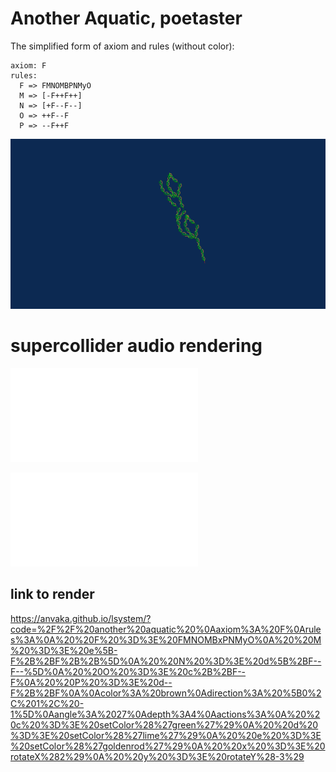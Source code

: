 # Another Aquatic, poetaster 

The simplified form of axiom and rules (without color):

```
axiom: F
rules:
  F => FMNOMBPNMyO
  M => [-F++F++]
  N => [+F--F--]
  O => ++F--F
  P => --F++F
```

![Another Aquatic](another-aquatic.svg)

# supercollider audio rendering

![Supercollider Pbindef](another-aquatic-2.scd)

![Supercollider Panola](another-aquatic.scd)

## link to render 

https://anvaka.github.io/lsystem/?code=%2F%2F%20another%20aquatic%20%0Aaxiom%3A%20F%0Arules%3A%0A%20%20F%20%3D%3E%20FMNOMBxPNMyO%0A%20%20M%20%3D%3E%20e%5B-F%2B%2BF%2B%2B%5D%0A%20%20N%20%3D%3E%20d%5B%2BF--F--%5D%0A%20%20O%20%3D%3E%20c%2B%2BF--F%0A%20%20P%20%3D%3E%20d--F%2B%2BF%0A%0Acolor%3A%20brown%0Adirection%3A%20%5B0%2C%201%2C%20-1%5D%0Aangle%3A%2027%0Adepth%3A4%0Aactions%3A%0A%20%20c%20%3D%3E%20setColor%28%27green%27%29%0A%20%20d%20%3D%3E%20setColor%28%27lime%27%29%0A%20%20e%20%3D%3E%20setColor%28%27goldenrod%27%29%0A%20%20x%20%3D%3E%20rotateX%282%29%0A%20%20y%20%3D%3E%20rotateY%28-3%29
